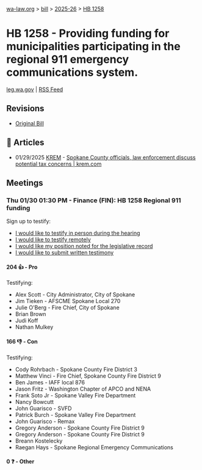 [wa-law.org](/) > [bill](/bill/) > [2025-26](/bill/2025-26/) > [HB 1258](/bill/2025-26/hb/1258/)

# HB 1258 - Providing funding for municipalities participating in the regional 911 emergency communications system.
[leg.wa.gov](https://app.leg.wa.gov/billsummary?BillNumber=1258&Year=2025&Initiative=false) | [RSS Feed](./rss.xml)

## Revisions
* [Original Bill](1/)

## 📰 Articles
* 01/29/2025 [KREM](/org/krem/) - [Spokane County officials, law enforcement discuss potential tax concerns | krem.com](https://www.krem.com/article/news/local/spokane-county-potential-tax-concerns/293-a870f2bf-7a12-4ce3-a484-ace05fb51482#:~:text=House%20Bill%201258,%20which%20was%20introduced%20by%20District%203%20Representatives%20Tim%20Ormsby%20and%20Natasha%20Hill%20to%20the%20state%20legislature%20for%20the%202025-2026%20session.)

## Meetings
### Thu 01/30 01:30 PM - Finance (FIN): HB 1258 Regional 911 funding
Sign up to testify:
* [I would like to testify in person during the hearing](https://app.leg.wa.gov/csi/Testifier/Add?chamber=House&mId=32538&aId=161896&caId=25157&tId=1)
* [I would like to testify remotely](https://app.leg.wa.gov/csi/Testifier/Add?chamber=House&mId=32538&aId=161896&caId=25157&tId=2)
* [I would like my position noted for the legislative record](https://app.leg.wa.gov/csi/Testifier/Add?chamber=House&mId=32538&aId=161896&caId=25157&tId=3)
* [I would like to submit written testimony](https://app.leg.wa.gov/csi/Testifier/Add?chamber=House&mId=32538&aId=161896&caId=25157&tId=4)

#### 204 👍 - Pro
Testifying:
* Alex Scott - City Administrator, City of Spokane
* Jim Tieken - AFSCME Spokane Local 270
* Julie O'Berg - Fire Chief, City of Spokane
* Brian Brown
* Judi Koff
* Nathan Mulkey

#### 166 👎 - Con
Testifying:
* Cody Rohrbach - Spokane County Fire District 3
* Matthew Vinci - Fire Chief, Spokane County Fire District 9
* Ben James - IAFF local 876
* Jason Fritz - Washington Chapter of APCO and NENA
* Frank Soto Jr - Spokane Valley Fire Department
* Nancy Bowcutt
* John Guarisco - SVFD
* Patrick Burch - Spokane Valley Fire Department
* John Guarisco - Remax
* Gregory Anderson - Spokane County Fire District 9
* Gregory Anderson - Spokane County Fire District 9
* Breann Kostelecky
* Raegan Hays - Spokane Regional Emergency Communications

#### 0 ❓ - Other

